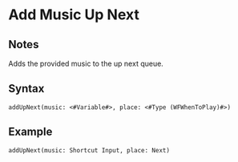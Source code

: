 # Add Music Up Next
## Notes
Adds the provided music to the up next queue.
## Syntax
```
addUpNext(music: <#Variable#>, place: <#Type (WFWhenToPlay)#>)
```
## Example
```
addUpNext(music: Shortcut Input, place: Next)
```